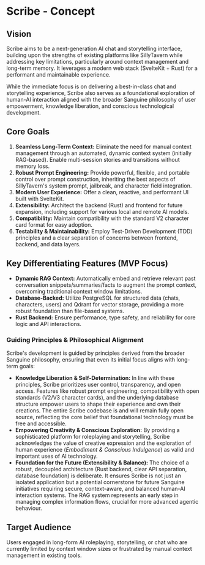 # Scribe - Concept

## Vision

Scribe aims to be a next-generation AI chat and storytelling interface, building upon the strengths of existing platforms like SillyTavern while addressing key limitations, particularly around context management and long-term memory. It leverages a modern web stack (SvelteKit + Rust) for a performant and maintainable experience.

While the immediate focus is on delivering a best-in-class chat and storytelling experience, Scribe also serves as a foundational exploration of human-AI interaction aligned with the broader Sanguine philosophy of user empowerment, knowledge liberation, and conscious technological development.


## Core Goals

1.  **Seamless Long-Term Context:** Eliminate the need for manual context management through an automated, dynamic context system (initially RAG-based). Enable multi-session stories and transitions without memory loss.
2.  **Robust Prompt Engineering:** Provide powerful, flexible, and portable control over prompt construction, inheriting the best aspects of SillyTavern's system prompt, jailbreak, and character field integration.
3.  **Modern User Experience:** Offer a clean, reactive, and performant UI built with SvelteKit.
4.  **Extensibility:** Architect the backend (Rust) and frontend for future expansion, including support for various local and remote AI models.
5.  **Compatibility:** Maintain compatibility with the standard V2 character card format for easy adoption.
6.  **Testability & Maintainability:** Employ Test-Driven Development (TDD) principles and a clear separation of concerns between frontend, backend, and data layers.

## Key Differentiating Features (MVP Focus)

*   **Dynamic RAG Context:** Automatically embed and retrieve relevant past conversation snippets/summaries/facts to augment the prompt context, overcoming traditional context window limitations.
*   **Database-Backed:** Utilize PostgreSQL for structured data (chats, characters, users) and Qdrant for vector storage, providing a more robust foundation than file-based systems.
*   **Rust Backend:** Ensure performance, type safety, and reliability for core logic and API interactions.

### Guiding Principles & Philosophical Alignment

Scribe's development is guided by principles derived from the broader Sanguine philosophy, ensuring that even its initial focus aligns with long-term goals:

*   **Knowledge Liberation & Self-Determination:** In line with these principles, Scribe prioritizes user control, transparency, and open access. Features like robust prompt engineering, compatibility with open standards (V2/V3 character cards), and the underlying database structure empower users to shape their experience and own their creations. The entire Scribe codebase is and will remain fully open source, reflecting the core belief that foundational technology must be free and accessible.
*   **Empowering Creativity & Conscious Exploration:** By providing a sophisticated platform for roleplaying and storytelling, Scribe acknowledges the value of creative expression and the exploration of human experience (*Embodiment & Conscious Indulgence*) as valid and important uses of AI technology.
*   **Foundation for the Future (Extensibility & Balance):** The choice of a robust, decoupled architecture (Rust backend, clear API separation, database foundation) is deliberate. It ensures Scribe is not just an isolated application but a potential cornerstone for future Sanguine initiatives requiring secure, context-aware, and balanced human-AI interaction systems. The RAG system represents an early step in managing complex information flows, crucial for more advanced agentic behaviour.

## Target Audience

Users engaged in long-form AI roleplaying, storytelling, or chat who are currently limited by context window sizes or frustrated by manual context management in existing tools.